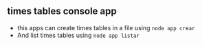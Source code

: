 ## times tables console app

+ this apps can create times tables in a file using `node app crear`
+ And list times tables using `node app listar`